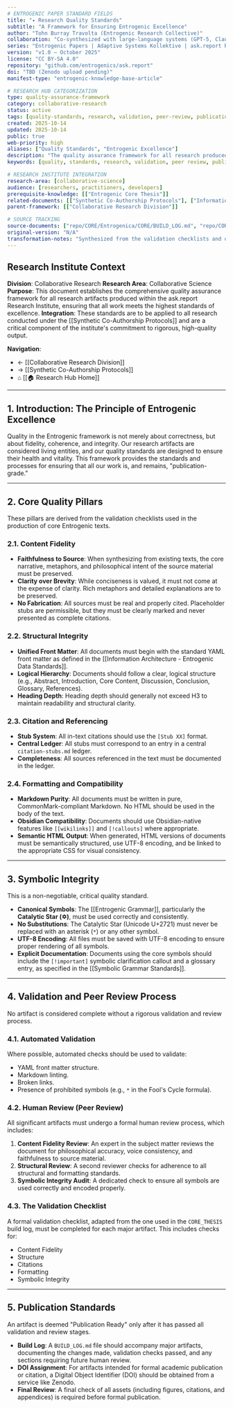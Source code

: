 ```yaml
---
# ENTROGENIC PAPER STANDARD FIELDS
title: "✦ Research Quality Standards"
subtitle: "A Framework for Ensuring Entrogenic Excellence"
author: "Tohn Burray Travolta (Entrogenic Research Collective)"
collaboration: "Co-synthesized with large-language systems (GPT-5, Claude, Gemini Apex) under the Cyclic-6 and Kybernōsis protocols"
series: "Entrogenic Papers | Adaptive Systems Kollektive | ask.report Research Institute"
version: "v1.0 — October 2025"
license: "CC BY-SA 4.0"
repository: "github.com/entrogenics/ask.report"
doi: "TBD (Zenodo upload pending)"
manifest-type: "entrogenic-knowledge-base-article"

# RESEARCH HUB CATEGORIZATION
type: quality-assurance-framework
category: collaborative-research
status: active
tags: [quality-standards, research, validation, peer-review, publication]
created: 2025-10-14
updated: 2025-10-14
public: true
web-priority: high
aliases: ["Quality Standards", "Entrogenic Excellence"]
description: "The quality assurance framework for all research produced by the institute, including standards for publication, peer review, validation, and symbolic integrity."
keywords: [quality, standards, research, validation, peer review, publication, symbolic integrity]

# RESEARCH INSTITUTE INTEGRATION
research-area: [collaborative-science]
audience: [researchers, practitioners, developers]
prerequisite-knowledge: [["Entrogenic Core Thesis"]]
related-documents: [["Synthetic Co-Authorship Protocols"], ["Information Architecture - Entrogenic Data Standards"]]
parent-framework: [["Collaborative Research Division"]]

# SOURCE TRACKING
source-documents: ["repo/CORE/Entrogenica/CORE/BUILD_LOG.md", "repo/CORE/Entrogenica/CORE/CORE_THESIS.md"]
original-version: "N/A"
transformation-notes: "Synthesized from the validation checklists and quality control processes documented in the Core Thesis build log to create a formal quality assurance framework."
---
```


## Research Institute Context

**Division**: Collaborative Research
**Research Area**: Collaborative Science
**Purpose**: This document establishes the comprehensive quality assurance framework for all research artifacts produced within the ask.report Research Institute, ensuring that all work meets the highest standards of excellence.
**Integration**: These standards are to be applied to all research conducted under the [[Synthetic Co-Authorship Protocols]] and are a critical component of the institute's commitment to rigorous, high-quality output.

**Navigation**:
- ← [[Collaborative Research Division]]
- → [[Synthetic Co-Authorship Protocols]]
- ⌂ [[🏠 Research Hub Home]]

---

## 1. Introduction: The Principle of Entrogenic Excellence

Quality in the Entrogenic framework is not merely about correctness, but about fidelity, coherence, and integrity. Our research artifacts are considered living entities, and our quality standards are designed to ensure their health and vitality. This framework provides the standards and processes for ensuring that all our work is, and remains, "publication-grade."

---

## 2. Core Quality Pillars

These pillars are derived from the validation checklists used in the production of core Entrogenic texts.

### 2.1. Content Fidelity

-   **Faithfulness to Source**: When synthesizing from existing texts, the core narrative, metaphors, and philosophical intent of the source material must be preserved.
-   **Clarity over Brevity**: While conciseness is valued, it must not come at the expense of clarity. Rich metaphors and detailed explanations are to be preserved.
-   **No Fabrication**: All sources must be real and properly cited. Placeholder stubs are permissible, but they must be clearly marked and never presented as complete citations.

### 2.2. Structural Integrity

-   **Unified Front Matter**: All documents must begin with the standard YAML front matter as defined in the [[Information Architecture - Entrogenic Data Standards]].
-   **Logical Hierarchy**: Documents should follow a clear, logical structure (e.g., Abstract, Introduction, Core Content, Discussion, Conclusion, Glossary, References).
-   **Heading Depth**: Heading depth should generally not exceed H3 to maintain readability and structural clarity.

### 2.3. Citation and Referencing

-   **Stub System**: All in-text citations should use the `[Stub XX]` format.
-   **Central Ledger**: All stubs must correspond to an entry in a central `citation-stubs.md` ledger.
-   **Completeness**: All sources referenced in the text must be documented in the ledger.

### 2.4. Formatting and Compatibility

-   **Markdown Purity**: All documents must be written in pure, CommonMark-compliant Markdown. No HTML should be used in the body of the text.
-   **Obsidian Compatibility**: Documents should use Obsidian-native features like `[[wikilinks]]` and `[!callouts]` where appropriate.
-   **Semantic HTML Output**: When generated, HTML versions of documents must be semantically structured, use UTF-8 encoding, and be linked to the appropriate CSS for visual consistency.

---

## 3. Symbolic Integrity

This is a non-negotiable, critical quality standard.

-   **Canonical Symbols**: The [[Entrogenic Grammar]], particularly the **Catalytic Star (✡)**, must be used correctly and consistently.
-   **No Substitutions**: The Catalytic Star (Unicode U+2721) must never be replaced with an asterisk (`*`) or any other symbol.
-   **UTF-8 Encoding**: All files must be saved with UTF-8 encoding to ensure proper rendering of all symbols.
-   **Explicit Documentation**: Documents using the core symbols should include the `[!important]` symbolic clarification callout and a glossary entry, as specified in the [[Symbolic Grammar Standards]].

---

## 4. Validation and Peer Review Process

No artifact is considered complete without a rigorous validation and review process.

### 4.1. Automated Validation

Where possible, automated checks should be used to validate:
-   YAML front matter structure.
-   Markdown linting.
-   Broken links.
-   Presence of prohibited symbols (e.g., `*` in the Fool's Cycle formula).

### 4.2. Human Review (Peer Review)

All significant artifacts must undergo a formal human review process, which includes:

1.  **Content Fidelity Review**: An expert in the subject matter reviews the document for philosophical accuracy, voice consistency, and faithfulness to source material.
2.  **Structural Review**: A second reviewer checks for adherence to all structural and formatting standards.
3.  **Symbolic Integrity Audit**: A dedicated check to ensure all symbols are used correctly and encoded properly.

### 4.3. The Validation Checklist

A formal validation checklist, adapted from the one used in the `CORE_THESIS` build log, must be completed for each major artifact. This includes checks for:
-   Content Fidelity
-   Structure
-   Citations
-   Formatting
-   Symbolic Integrity

---

## 5. Publication Standards

An artifact is deemed "Publication Ready" only after it has passed all validation and review stages.

-   **Build Log**: A `BUILD_LOG.md` file should accompany major artifacts, documenting the changes made, validation checks passed, and any sections requiring future human review.
-   **DOI Assignment**: For artifacts intended for formal academic publication or citation, a Digital Object Identifier (DOI) should be obtained from a service like Zenodo.
-   **Final Review**: A final check of all assets (including figures, citations, and appendices) is required before formal publication.
